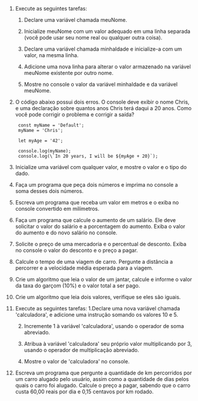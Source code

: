 1. Execute as seguintes tarefas:
    1. Declare uma variável chamada meuNome.
    
    1. Inicialize meuNome com um valor adequado em uma linha separada (você pode usar seu nome real ou qualquer outra coisa).

    1. Declare uma variável chamada minhaIdade e inicialize-a com um valor, na mesma linha.

    1. Adicione uma nova linha para alterar o valor armazenado na variável meuNome existente por outro nome.

    1. Mostre no console o valor da variável minhaIdade e da variável meuNome.

1. O código abaixo possui dois erros. O console deve exibir o nome Chris, e uma declaração sobre quantos anos Chris terá daqui a 20 anos. Como você pode corrigir o problema e corrigir a saída?
    
        const myName = 'Default';    
        myName = 'Chris';

        let myAge = '42';

        console.log(myName);    
        console.log(\`In 20 years, I will be ${myAge + 20}`);

1. Inicialize uma variável com qualquer valor, e mostre o valor e o tipo do dado.

1. Faça um programa que peça dois números e imprima no console a soma desses dois números.

1. Escreva um programa que receba um valor em metros e o exiba no console convertido em milímetros.

1. Faça um programa que calcule o aumento de um salário. Ele deve solicitar o valor do salário e a porcentagem do aumento. Exiba o valor do aumento e do novo salário no console.

1. Solicite o preço de uma mercadoria e o percentual de desconto. Exiba no console o valor do desconto e o preço a pagar.

1. Calcule o tempo de uma viagem de carro. Pergunte a distância a percorrer e a velocidade média esperada para a viagem.

1. Crie um algoritmo que leia o valor de um jantar, calcule e informe o valor da taxa do garçom (10%) e o valor total a ser pago.

1.  Crie um algoritmo que leia dois valores, verifique se eles são iguais.

1. Execute as seguintes tarefas:
    1.Declare uma nova variável chamada 'calculadora', e adicione uma instrução somando os valores 10 e 5.

    2. Incremente 1 à variável 'calculadora', usando o operador de soma abreviado.

    3. Atribua à variável 'calculadora' seu próprio valor multiplicando por 3, usando o operador de multiplicação abreviado.
    
    4. Mostre o valor de 'calculadora' no console.

1. Escreva um programa que pergunte a quantidade de km percorridos por um carro alugado pelo usuário, assim como a quantidade de dias pelos quais o carro foi alugado. Calcule o preço a pagar, sabendo que o carro custa 60,00 reais por dia e 0,15 centavos por km rodado.